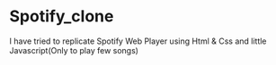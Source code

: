 # Spotify_clone
 I have tried to replicate Spotify Web Player using Html & Css and little Javascript(Only to play few songs)
